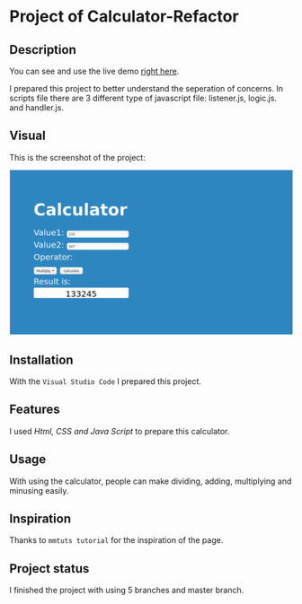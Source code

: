 # Project of Calculator-Refactor

## Description
You can see and use the live demo [right here](https://ayseakyol.github.io/calculator-refactor/).

I prepared this project to better understand the seperation of concerns. In scripts file there are 3 different type of javascript file: listener.js, logic.js. and handler.js.

## Visual
This is the screenshot of the project:

![](https://raw.githubusercontent.com/ayseakyol/ayseakyol.github.io/master/screenshot/calc.png)


## Installation
With the `Visual Studio Code` I prepared this project. 

## Features
I used *Html, CSS and Java Script* to prepare this calculator. 


## Usage
With using the calculator, people can make dividing, adding, multiplying and minusing easily.

## Inspiration
Thanks to `mmtuts tutorial` for the inspiration of the page. 

## Project status
I finished the project with using 5 branches and master branch. 

